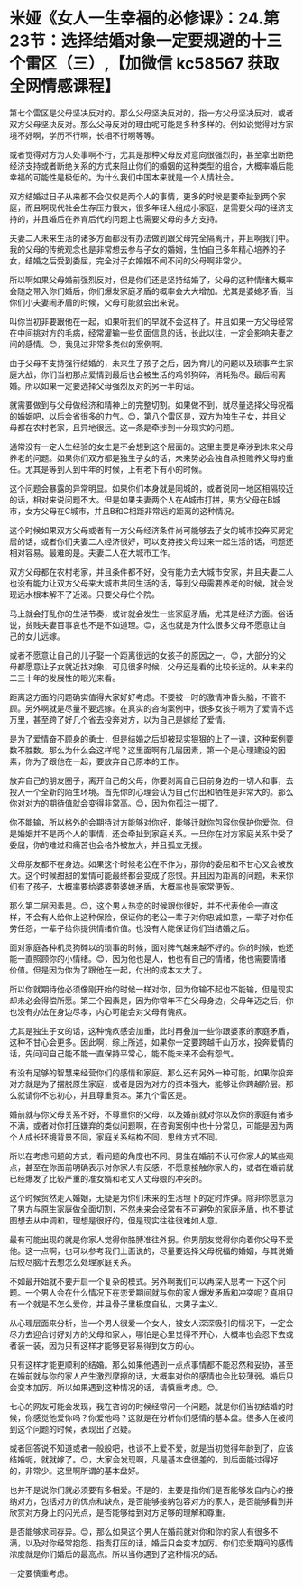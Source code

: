 # 米娅《女人一生幸福的必修课》：24.第23节：选择结婚对象一定要规避的十三个雷区（三）,【加微信 kc58567 获取全网情感课程】

第七个雷区是父母坚决反对的。那么父母坚决反对的，指一方父母坚决反对，或者双方父母坚决反对。那么父母反对的理由呢可能是多种多样的。例如说觉得对方家境不好啊，学历不行啊，长相不行啊等等。

或者觉得对方为人处事啊不行，尤其是那种父母反对意向很强烈的，甚至拿出断绝经济支持或者断绝关系的方式来阻止你们的婚姻的这种类型的组合，大概率婚后能幸福的可能性是极低的。为什么我们中国本来就是一个人情社会。

双方结婚过日子从来都不会仅仅是两个人的事情，更多的时候是要牵扯到两个家庭，而且啊现代社会生存压力很大，很多年轻人组成小家庭，是需要父母的经济支持的，并且婚后在养育后代的问题上也需要父母的多方支持。

夫妻二人未来生活的诸多方面都没有办法做到跟父母完全隔离开，并且啊我们中。我的父母的传统观念也是非常想去参与子女的婚姻，生怕自己多年精心培养的子女，结婚之后受到委屈，完全对子女婚姻不闻不问的父母啊非常少。

所以啊如果父母婚前强烈反对，但是你们还是坚持结婚了，父母的这种情绪大概率会随之带入你们婚后，你们爆发家庭矛盾的概率会大大增加。尤其是婆媳矛盾，当你们小夫妻闹矛盾的时候，父母可能就会出来说。

叫你当初非要跟他在一起，如果听我们的早就不会这样了。并且如果一方父母经常在中间挑对方的毛病，经常灌输一些负面信息的话，长此以往，一定会影响夫妻之间的感情。😊，我见过非常多类似的案例啊。

由于父母不支持强行结婚的，未来生了孩子之后，因为育儿的问题以及琐事产生家庭大战，你们当初那点爱情到最后也会被生活的鸡邻狗碎，消耗殆尽。最后闹离婚。所以如果一定要选择父母强烈反对的另一半的话。

就需要做到与父母做经济和精神上的完整切割。如果做不到，就尽量选择父母祝福的婚姻吧，以后会省很多的力气。😊，第八个雷区是，双方为独生子女，并且父母都在农村老家，且异地很远。这一条是牵涉到十分现实的问题。

通常没有一定人生经验的女生是不会想到这个层面的。这里主要是牵涉到未来父母养老的问题。如果你们双方都是独生子女的话，未来势必会独自承担赡养父母的重任。尤其是等到人到中年的时候，上有老下有小的时候。

这个问题会暴露的异常明显。如果你们本身就是同城的，或者说同一地区相隔较近的话，相对来说问题不大。但是如果夫妻两个人在A城市打拼，男方父母在B城市，女方父母在C城市，并且B和C相距非常远的距离的这种情况。

这个时候如果双方父母或者有一方父母经济条件尚可能够去子女的城市投奔买房定居的话，或者你们夫妻二人经济很好，可以支持接父母过来一起生活的话，问题还相对容易。最难的是。夫妻二人在大城市工作。

双方父母都在农村老家，并且条件都不好，没有能力去大城市安家，并且夫妻二人也没有能力让双方父母来大城市共同生活的话，等到父母需要养老的时候，就会发现远水根本解不了近渴。只要父母住个院。

马上就会打乱你的生活节奏，或许就会发生一些家庭矛盾，尤其是经济方面。俗话说，贫贱夫妻百事哀也不是不如道理。😊，这也就是为什么很多父母不愿意让自己的女儿远嫁。

或者不愿意让自己的儿子娶一个距离很远的女孩子的原因之一。😊，大部分的父母都愿意让子女就近找对象，可见很多时候，父母还是看的比较长远的。从未来的二三十年的发展性的眼光来看。

距离这方面的问题确实值得大家好好考虑。不要被一时的激情冲昏头脑，不管不顾。另外啊就是尽量不要远嫁。在真实的咨询案例中，很多女孩子啊为了爱情不远万里，甚至跨了好几个省去投奔对方，以为自己是嫁给了爱情。

是为了爱情奋不顾身的勇士，但是结婚之后却被现实狠狠的上了一课，这种案例要数不胜数。那么为什么会这样呢？这里面啊有几层因素，第一个是心理建设的因素，你为了跟他在一起，要放弃自己原本的工作。

放弃自己的朋友圈子，离开自己的父母，你要剥离自己目前身边的一切人和事，去投入一个全新的陌生环境。首先你的心理会认为自己付出和牺牲是非常大的。那么你对对方的期待值就会变得非常高。😊，因为你孤注一掷了。

你不能输，所以格外的会期待对方能够对你好，能够迁就你包容你保护你爱你。但是婚姻并不是两个人的事情，还会牵扯到家庭关系。一旦你在对方家庭关系中受了委屈，你的难过和痛苦也会格外被放大，并且孤立无援。

父母朋友都不在身边。如果这个时候老公在不作为，那你的委屈和不甘心又会被放大。这个时候甜甜的爱情可能最终都会变成了怨恨。并且因为距离的问题，未来你们有了孩子，大概率要给婆婆带婆媳矛盾，大概率也是家常便饭。

那么第二层因素是。😊，这个男人热恋的时候跟你很好，并不代表他会一直这样，不会有人给你上这种保险，保证你的老公一辈子对你忠诚如意，一辈子对你任劳任怨，一辈子给你提供情绪价值。也没有人能保证你们当结婚之后。

面对家庭各种机灵狗碎以的琐事的时候，面对脾气越来越不好的。你的时候，他还能一直照顾你的小情绪。😊，因为他也是人，他也有自己的情绪，他也需要情绪价值。但是因为你为了跟他在一起，付出的成本太大了。

所以你就期待他必须像刚开始的时候一样对你，因为你输不起也不能输，但是现实却未必会得偿所愿。第三个因素是，因为你常年不在父母身边，父母年迈之后，你也没有办法在身边尽孝，内心可能会对父母有愧疚。

尤其是独生子女的话，这种愧疚感会加重，此时再叠加一些你跟婆家的家庭矛盾，这种不甘心会更多。因此啊，综上所述，如果你一定要跨越千山万水，投奔爱情的话，先问问自己能不能一直保持平常心，能不能未来不会有怨气。

有没有足够的智慧来经营你们的感情和家庭。那么还有另外一种可能，如果你投奔对方就是为了摆脱原生家庭，或者是因为对方的资本强大，能够让你跨越阶层。那么就请你不忘初心，并且尊重资本。第九个雷区是。

婚前就与你父母关系不好，不尊重你的父母，以及婚前就对你以及你的家庭有诸多不满，或者对你打压嫌弃的类似问题啊，在咨询案例中也十分常见，可能是因为两个人成长环境背景不同，家庭关系结构不同，思维方式不同。

所以在考虑问题的方式，看问题的角度也不同。男生在婚前不认可你家人的某些观点，甚至在你面前明确表示对你家人有反感，不愿意接触你家人的，或者在婚前就已经爆发了比较严重的准女婿和老丈人丈母娘的冲突的。

这个时候贸然走入婚姻，无疑是为你们未来的生活埋下的定时炸弹。除非你愿意为了男方与原生家庭做全面切割，不然未来会经常有不可避免的家庭矛盾，也不要试图想去从中调和，理想是很好的，但是现实往往很难如人意。

最有可能出现的就是你家人觉得你胳膊准往外拐。你男朋友觉得你向着你父母不爱他。这一点啊，也可以参考我们上面说的，尽量要选择父母祝福的婚姻，与其说婚后绞尽脑汁去想怎么处理家庭关系。

不如最开始就不要开启一个复杂的模式。另外啊我们可以再深入思考一下这个问题。一个男人会在什么情况下在恋爱期间就与你的家人爆发矛盾和冲突呢？真相只有一个就是不怎么爱你，并且骨子里极度自私，大男子主义。

从心理层面来分析，当一个男人很爱一个女人，被女人深深吸引的情况下，一定会尽力去迎合讨好对方的父母和家人，哪怕是心里觉得不开心，大概率也会忍下去或者装一装，因为只有这样才能够更容易得到女方的心。

只有这样才能更顺利的结婚。那么如果他遇到一点点事情都不能忍然和妥协，甚至在婚前就与你的家人产生激烈摩擦的话，大概率对你的感情也会比较薄弱。婚后只会变本加厉。所以如果遇到这种情况的话，请慎重考虑。😊。

七心的网友可能会发现，我在咨询的时候经常问一个问题，就是你们当初结婚的时候，你感觉他爱你吗？你爱他吗？这就是在分析你们感情的基本盘。很多人在被问到这个问题的时候，表现出了迟疑。

或者回答说不知道或者一般般吧，也谈不上爱不爱，就是当初觉得年龄到了，应该结婚呃，就就嫁了。😊，大家会发现啊，凡是基本盘很差的，到后面能过得好的，非常少。这里啊所谓的基本盘好。

也并不是说你们就必须要有多相爱。不是的，主要是指你们是否能够发自内心的接纳对方，包括对方的优点和缺点，是否能够接纳包容对方的家人，是否能够看到并欣赏对方身上的闪光点，是否能够给到对方足够的理解和尊重。

是否能够求同存异。😊，那么如果这个男人在婚前就对你和你的家人有很多不满，以及对你经常抱怨、指责打压的话，婚后只会变本加厉。你们恋爱期间的感情浓度就是你们婚后的最高点。所以当你遇到了这种情况的话。

一定要慎重考虑。